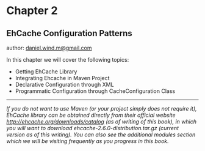 # Chapter 2
## EhCache Configuration Patterns

author: <daniel.wind.m@gmail.com>

In this chapter we will cover the following topics:

* Getting EhCache Library
* Integrating Ehcache in Maven Project
* Declarative Configuration through XML
* Programmatic Configuration through CacheConfiguration Class

---
_If you do not want to use Maven (or your project simply does not require it), EhCache library can be obtained directly from their official website <http://ehcache.org/downloads/catalog> (as of writing of this book), in which you will want to download ehcache-2.6.0-distribution.tar.gz (current version as of this writing). You can also see the additional modules section which we will be visiting frequently as you progress in this book._

